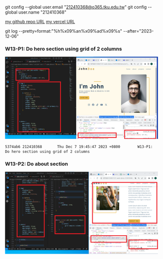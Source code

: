 git config --global user.email "212410368@o365.tku.edu.tw"
git config --global user.name "212410368"

[my github repo URL](https://github.com/github212410368/1121-sweb-demo-212410368)
[my vercel URL](http://127.0.0.1:5500/dev/index.html)

git log --pretty=format:"%h%x09%an%x09%ad%x09%s" --after="2023-12-06"

### W13-P1: Do hero section using grid of 2 columns

![](w13-p1.png)

```
5374ab6 212410368       Thu Dec 7 19:45:47 2023 +0800        W13-P1: Do hero section using grid of 2 columns
```

### W13-P2: Do about section

![](w13-p2.png)

```

```
